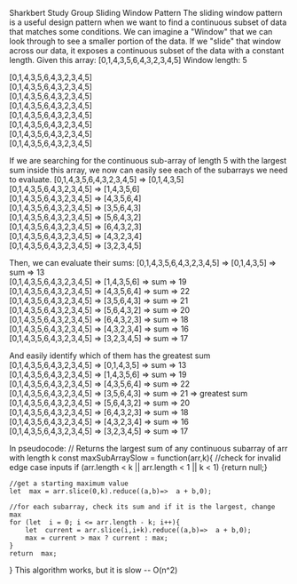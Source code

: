 Sharkbert Study Group
Sliding Window Pattern
The sliding window pattern is a useful design pattern when we want to find a continuous subset of data that matches some conditions.
We can imagine a "Window" that we can look through to see a smaller portion of the data. If we "slide" that window across our data, it exposes a continuous subset of the data with a constant length.
Given this array: [0,1,4,3,5,6,4,3,2,3,4,5]
Window length: 5

[0,1,4,3,5,6,4,3,2,3,4,5]<br>
[0,1,4,3,5,6,4,3,2,3,4,5]<br>
[0,1,4,3,5,6,4,3,2,3,4,5]<br>
[0,1,4,3,5,6,4,3,2,3,4,5]<br>
[0,1,4,3,5,6,4,3,2,3,4,5]<br>
[0,1,4,3,5,6,4,3,2,3,4,5]<br>
[0,1,4,3,5,6,4,3,2,3,4,5]<br>
[0,1,4,3,5,6,4,3,2,3,4,5]<br>

If we are searching for the continuous sub-array of length 5 with the largest sum inside this array, we now can easily see each of the subarrays we need to evaluate.
[0,1,4,3,5,6,4,3,2,3,4,5] => [0,1,4,3,5]<br>
[0,1,4,3,5,6,4,3,2,3,4,5] => [1,4,3,5,6]<br>
[0,1,4,3,5,6,4,3,2,3,4,5] => [4,3,5,6,4]<br>
[0,1,4,3,5,6,4,3,2,3,4,5] => [3,5,6,4,3]<br>
[0,1,4,3,5,6,4,3,2,3,4,5] => [5,6,4,3,2]<br>
[0,1,4,3,5,6,4,3,2,3,4,5] => [6,4,3,2,3]<br>
[0,1,4,3,5,6,4,3,2,3,4,5] => [4,3,2,3,4]<br>
[0,1,4,3,5,6,4,3,2,3,4,5] => [3,2,3,4,5]<br>

Then, we can evaluate their sums:
[0,1,4,3,5,6,4,3,2,3,4,5] => [0,1,4,3,5] => sum => 13<br>
[0,1,4,3,5,6,4,3,2,3,4,5] => [1,4,3,5,6] => sum => 19<br>
[0,1,4,3,5,6,4,3,2,3,4,5] => [4,3,5,6,4] => sum => 22<br>
[0,1,4,3,5,6,4,3,2,3,4,5] => [3,5,6,4,3] => sum => 21<br>
[0,1,4,3,5,6,4,3,2,3,4,5] => [5,6,4,3,2] => sum => 20<br>
[0,1,4,3,5,6,4,3,2,3,4,5] => [6,4,3,2,3] => sum => 18<br>
[0,1,4,3,5,6,4,3,2,3,4,5] => [4,3,2,3,4] => sum => 16<br>
[0,1,4,3,5,6,4,3,2,3,4,5] => [3,2,3,4,5] => sum => 17<br>

And easily identify which of them has the greatest sum<br>
[0,1,4,3,5,6,4,3,2,3,4,5] => [0,1,4,3,5] => sum => 13<br>
[0,1,4,3,5,6,4,3,2,3,4,5] => [1,4,3,5,6] => sum => 19<br>
[0,1,4,3,5,6,4,3,2,3,4,5] => [4,3,5,6,4] => sum => 22<br>
[0,1,4,3,5,6,4,3,2,3,4,5] => [3,5,6,4,3] => sum => 21 => greatest sum<br>
[0,1,4,3,5,6,4,3,2,3,4,5] => [5,6,4,3,2] => sum => 20<br>
[0,1,4,3,5,6,4,3,2,3,4,5] => [6,4,3,2,3] => sum => 18<br>
[0,1,4,3,5,6,4,3,2,3,4,5] => [4,3,2,3,4] => sum => 16<br>
[0,1,4,3,5,6,4,3,2,3,4,5] => [3,2,3,4,5] => sum => 17<br>

In pseudocode:
// Returns the largest sum of any continuous subarray of arr with length k
const  maxSubArraySlow = function(arr,k){
	//check for invalid edge case inputs
	if (arr.length < k || arr.length < 1 || k < 1) {return  null;}
	
	//get a starting maximum value
	let  max = arr.slice(0,k).reduce((a,b)=>  a + b,0);
	
	//for each subarray, check its sum and if it is the largest, change max
	for (let  i = 0; i <= arr.length - k; i++){
		let  current = arr.slice(i,i+k).reduce((a,b)=>  a + b,0);
		max = current > max ? current : max;
	}
	return  max;
}
This algorithm works, but it is slow -- O(n^2)